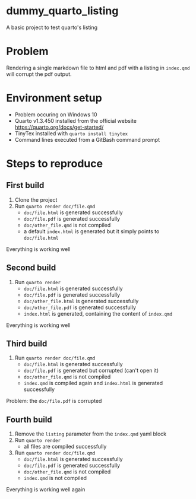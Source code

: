 # dummy_quarto_listing
A basic project to test quarto's listing

# Problem

Rendering a single markdown file to html and pdf with a listing in `index.qmd` will corrupt the pdf output.

# Environment setup

- Problem occuring on Windows 10
- Quarto v1.3.450 installed from the official website https://quarto.org/docs/get-started/ 
- TinyTex installed with `quarto install tinytex`
- Command lines executed from a GitBash command prompt

# Steps to reproduce

## First build

1. Clone the project
1. Run `quarto render doc/file.qmd`
    * `doc/file.html` is generated successfully
    * `doc/file.pdf` is generated successfully
    * `doc/other_file.qmd` is not compiled
    * a default `index.html` is generated but it simply points to `doc/file.html`

Everything is working well

## Second build

1. Run `quarto render`
    * `doc/file.html` is generated successfully
    * `doc/file.pdf` is generated successfully
    * `doc/other_file.html` is generated successfully
    * `doc/other_file.pdf` is generated successfully
    * `index.html` is generated, containing the content of `index.qmd`

Everything is working well

## Third build

1. Run `quarto render doc/file.qmd`
    * `doc/file.html` is generated successfully
    * `doc/file.pdf` is generated but corrupted (can't open it)
    * `doc/other_file.qmd` is not compiled
    * `index.qmd` is compiled again and `index.html` is generated successfully

Problem: the `doc/file.pdf` is corrupted

## Fourth build

1. Remove the `listing` parameter from the `index.qmd` yaml block
1. Run `quarto render`
    * all files are compiled successfully
1. Run `quarto render doc/file.qmd`
    * `doc/file.html` is generated successfully
    * `doc/file.pdf` is generated successfully
    * `doc/other_file.qmd` is not compiled
    * `index.qmd` is not compiled

Everything is working well again